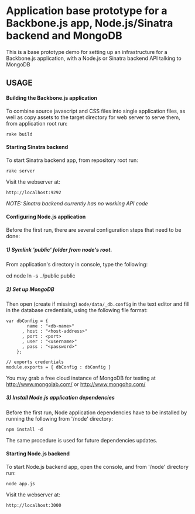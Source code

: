 # Application base prototype for a Backbone.js app, Node.js/Sinatra backend and MongoDB

This is a base prototype demo for setting up an infrastructure for a Backbone.js application, with a Node.js or Sinatra backend API talking to MongoDB


## USAGE

#### Building the Backbone.js application

To combine source javascript and CSS files into single application files, as well as copy assets to the target directory for web server to serve them, from application root run:

    rake build


#### Starting Sinatra backend

To start Sinatra backend app, from repository root run:

    rake server

Visit the webserver at:

    http://localhost:9292

_NOTE: Sinatra backend currently has no working API code_

#### Configuring Node.js application

Before the first run, there are several configuration steps that need to be done:

##### 1) Symlink 'public' folder from node's root.

From application's directory in console, type the following:

  cd node
  ln -s ../public public

##### 2) Set up MongoDB

Then open (create if missing) `node/data/_db.config` in the text editor and fill in the database credentials, using the following file format:

    var dbConfig = {
            name : "<db-name>"
          , host : "<host-address>"
          , port : <port>
          , user : "<username>"
          , pass : "<password>"
        };

    // exports credentials
    module.exports = { dbConfig : dbConfig }

You may grab a free cloud instance of MongoDB for testing at http://www.mongolab.com/ or http://www.mongohq.com/

##### 3) Install Node.js application dependencies

Before the first run, Node application dependencies have to be installed by running the following from '/node' directory:

    npm install -d

The same procedure is used for future dependencies updates.


#### Starting Node.js backend

To start Node.js backend app, open the console, and from '/node' directory run:

    node app.js

Visit the webserver at:

    http://localhost:3000

